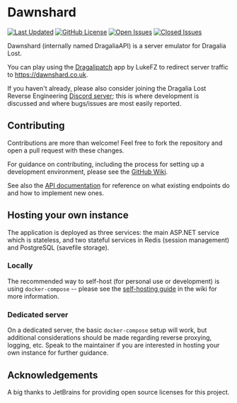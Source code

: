 # Dawnshard

[![Last Updated](https://img.shields.io/github/last-commit/sapiensanatis/dawnshard/main?label=updated
)](https://github.com/SapiensAnatis/Dawnshard/commits/main/)
[![GitHub License](https://img.shields.io/github/license/sapiensanatis/dawnshard)](https://github.com/SapiensAnatis/Dawnshard/blob/main/LICENSE)
[![Open Issues](https://img.shields.io/github/issues/sapiensanatis/dawnshard)](https://github.com/sapiensAnatis/dawnshard/issues)
[![Closed Issues](https://img.shields.io/github/issues-closed/sapiensanatis/dawnshard?color=%238957e5)](https://github.com/SapiensAnatis/Dawnshard/issues?q=is%3Aissue+is%3Aclosed)

Dawnshard (internally named DragaliaAPI) is a server emulator for Dragalia Lost.

You can play using the [Dragalipatch](https://github.com/lukeFZ/dragalipatch) app by LukeFZ to redirect server traffic to https://dawnshard.co.uk.

If you haven't already, please also consider joining the Dragalia Lost Reverse Engineering [Discord server](https://discord.gg/j9zSttjjWj); this is where development is discussed and where bugs/issues are most easily reported.

## Contributing

Contributions are more than welcome! Feel free to fork the repository and open a pull request with these changes.

For guidance on contributing, including the process for setting up a development environment, please see the [GitHub Wiki](https://github.com/SapiensAnatis/Dawnshard/wiki).

See also the [API documentation](https://dragalia-api-docs.readthedocs.io/en/latest/) for reference on what existing endpoints do and how to implement new ones.

## Hosting your own instance

The application is deployed as three services: the main ASP.NET service which is stateless, and two stateful services in Redis (session management) and PostgreSQL (savefile storage).

### Locally

The recommended way to self-host (for personal use or development) is using `docker-compose` -- please see the [self-hosting guide](https://github.com/SapiensAnatis/Dawnshard/wiki/Self-hosting-guide) in the wiki for more information.

### Dedicated server

On a dedicated server, the basic `docker-compose` setup will work, but additional considerations should be made regarding reverse proxying, logging, etc. Speak to the maintainer if you are interested in hosting your own instance for further guidance.

## Acknowledgements

A big thanks to JetBrains for providing open source licenses for this project.
